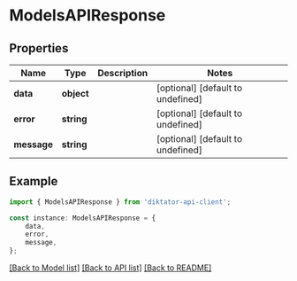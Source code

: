 # ModelsAPIResponse


## Properties

Name | Type | Description | Notes
------------ | ------------- | ------------- | -------------
**data** | **object** |  | [optional] [default to undefined]
**error** | **string** |  | [optional] [default to undefined]
**message** | **string** |  | [optional] [default to undefined]

## Example

```typescript
import { ModelsAPIResponse } from 'diktator-api-client';

const instance: ModelsAPIResponse = {
    data,
    error,
    message,
};
```

[[Back to Model list]](../README.md#documentation-for-models) [[Back to API list]](../README.md#documentation-for-api-endpoints) [[Back to README]](../README.md)
